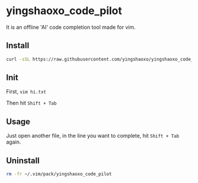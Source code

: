 # yingshaoxo_code_pilot
It is an offline 'AI' code completion tool made for vim.

## Install
```bash
curl -sSL https://raw.githubusercontent.com/yingshaoxo/yingshaoxo_code_pilot/main/install.sh | bash
```
## Init
First, `vim hi.txt`

Then hit `Shift + Tab`

## Usage
Just open another file, in the line you want to complete, hit `Shift + Tab` again.

## Uninstall
```bash
rm -fr ~/.vim/pack/yingshaoxo_code_pilot
```